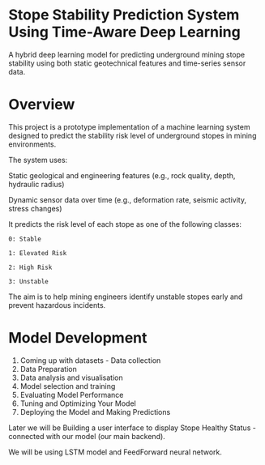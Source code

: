 # Stope Stability Prediction System Using Time-Aware Deep Learning
A hybrid deep learning model for predicting underground mining stope stability using both static geotechnical features and time-series sensor data.

# Overview

This project is a prototype implementation of a machine learning system designed to predict the stability risk level of underground stopes in mining environments.

The system uses:

Static geological and engineering features (e.g., rock quality, depth, hydraulic radius)

Dynamic sensor data over time (e.g., deformation rate, seismic activity, stress changes)

It predicts the risk level of each stope as one of the following classes:

    0: Stable

    1: Elevated Risk

    2: High Risk

    3: Unstable

The aim is to help mining engineers identify unstable stopes early and prevent hazardous incidents.

# Model Development
 1. Coming up with datasets - Data collection
 2. Data Preparation 
 3. Data analysis and visualisation
 4. Model selection and training
 5. Evaluating Model Performance
 6. Tuning and Optimizing Your Model
 7. Deploying the Model and Making Predictions
    
 Later we will be Building a user interface to display Stope Healthy Status - connected with our model (our main backend).

 We will be using LSTM model and FeedForward neural network.


